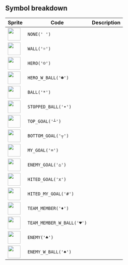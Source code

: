 <meta charset="UTF-8">

## Symbol breakdown
| Sprite | Code | Description |
| -------- | -------- | -------- |
|<img src="https://github.com/codenjoyme/codenjoy/raw/master/CodingDojo/games/football/src/main/webapp/resources/football/sprite/none.png" style="width:40px;" /> | `NONE(' ')` |  | 
|<img src="https://github.com/codenjoyme/codenjoy/raw/master/CodingDojo/games/football/src/main/webapp/resources/football/sprite/wall.png" style="width:40px;" /> | `WALL('☼')` |  | 
|<img src="https://github.com/codenjoyme/codenjoy/raw/master/CodingDojo/games/football/src/main/webapp/resources/football/sprite/hero.png" style="width:40px;" /> | `HERO('☺')` |  | 
|<img src="https://github.com/codenjoyme/codenjoy/raw/master/CodingDojo/games/football/src/main/webapp/resources/football/sprite/hero_w_ball.png" style="width:40px;" /> | `HERO_W_BALL('☻')` |  | 
|<img src="https://github.com/codenjoyme/codenjoy/raw/master/CodingDojo/games/football/src/main/webapp/resources/football/sprite/ball.png" style="width:40px;" /> | `BALL('*')` |  | 
|<img src="https://github.com/codenjoyme/codenjoy/raw/master/CodingDojo/games/football/src/main/webapp/resources/football/sprite/stopped_ball.png" style="width:40px;" /> | `STOPPED_BALL('∙')` |  | 
|<img src="https://github.com/codenjoyme/codenjoy/raw/master/CodingDojo/games/football/src/main/webapp/resources/football/sprite/top_goal.png" style="width:40px;" /> | `TOP_GOAL('┴')` |  | 
|<img src="https://github.com/codenjoyme/codenjoy/raw/master/CodingDojo/games/football/src/main/webapp/resources/football/sprite/bottom_goal.png" style="width:40px;" /> | `BOTTOM_GOAL('┬')` |  | 
|<img src="https://github.com/codenjoyme/codenjoy/raw/master/CodingDojo/games/football/src/main/webapp/resources/football/sprite/my_goal.png" style="width:40px;" /> | `MY_GOAL('=')` |  | 
|<img src="https://github.com/codenjoyme/codenjoy/raw/master/CodingDojo/games/football/src/main/webapp/resources/football/sprite/enemy_goal.png" style="width:40px;" /> | `ENEMY_GOAL('⌂')` |  | 
|<img src="https://github.com/codenjoyme/codenjoy/raw/master/CodingDojo/games/football/src/main/webapp/resources/football/sprite/hited_goal.png" style="width:40px;" /> | `HITED_GOAL('x')` |  | 
|<img src="https://github.com/codenjoyme/codenjoy/raw/master/CodingDojo/games/football/src/main/webapp/resources/football/sprite/hited_my_goal.png" style="width:40px;" /> | `HITED_MY_GOAL('#')` |  | 
|<img src="https://github.com/codenjoyme/codenjoy/raw/master/CodingDojo/games/football/src/main/webapp/resources/football/sprite/team_member.png" style="width:40px;" /> | `TEAM_MEMBER('♦')` |  | 
|<img src="https://github.com/codenjoyme/codenjoy/raw/master/CodingDojo/games/football/src/main/webapp/resources/football/sprite/team_member_w_ball.png" style="width:40px;" /> | `TEAM_MEMBER_W_BALL('♥')` |  | 
|<img src="https://github.com/codenjoyme/codenjoy/raw/master/CodingDojo/games/football/src/main/webapp/resources/football/sprite/enemy.png" style="width:40px;" /> | `ENEMY('♣')` |  | 
|<img src="https://github.com/codenjoyme/codenjoy/raw/master/CodingDojo/games/football/src/main/webapp/resources/football/sprite/enemy_w_ball.png" style="width:40px;" /> | `ENEMY_W_BALL('♠')` |  | 
